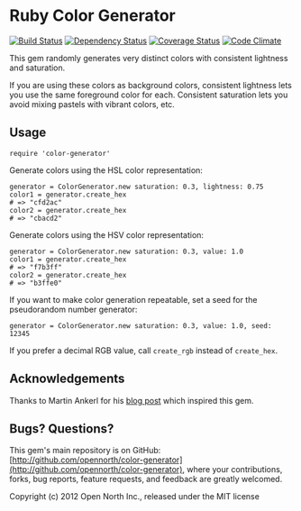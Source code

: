 # Ruby Color Generator

[![Build Status](https://secure.travis-ci.org/opennorth/color-generator.png)](http://travis-ci.org/opennorth/color-generator)
[![Dependency Status](https://gemnasium.com/opennorth/color-generator.png)](https://gemnasium.com/opennorth/color-generator)
[![Coverage Status](https://coveralls.io/repos/opennorth/color-generator/badge.png?branch=master)](https://coveralls.io/r/opennorth/color-generator)
[![Code Climate](https://codeclimate.com/github/opennorth/color-generator.png)](https://codeclimate.com/github/opennorth/color-generator)

This gem randomly generates very distinct colors with consistent lightness and saturation.

If you are using these colors as background colors, consistent lightness lets you use the same foreground color for each. Consistent saturation lets you avoid mixing pastels with vibrant colors, etc.

## Usage

    require 'color-generator'

Generate colors using the HSL color representation:

    generator = ColorGenerator.new saturation: 0.3, lightness: 0.75
    color1 = generator.create_hex
    # => "cfd2ac"
    color2 = generator.create_hex
    # => "cbacd2"

Generate colors using the HSV color representation:

    generator = ColorGenerator.new saturation: 0.3, value: 1.0
    color1 = generator.create_hex
    # => "f7b3ff"
    color2 = generator.create_hex
    # => "b3ffe0"

If you want to make color generation repeatable, set a seed for the pseudorandom number generator:

    generator = ColorGenerator.new saturation: 0.3, value: 1.0, seed: 12345

If you prefer a decimal RGB value, call `create_rgb` instead of `create_hex`.

## Acknowledgements

Thanks to Martin Ankerl for his [blog post](http://martin.ankerl.com/2009/12/09/how-to-create-random-colors-programmatically/) which inspired this gem.

## Bugs? Questions?

This gem's main repository is on GitHub: [http://github.com/opennorth/color-generator](http://github.com/opennorth/color-generator), where your contributions, forks, bug reports, feature requests, and feedback are greatly welcomed.

Copyright (c) 2012 Open North Inc., released under the MIT license
